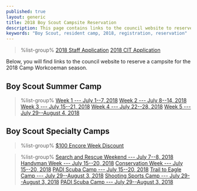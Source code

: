 ```yaml
---
published: true
layout: generic
title: 2018 Boy Scout Campsite Reservation
description: This page contains links to the council website to reserve campsites for the 2018 Camp Workcoeman season.
keywords: "Boy Scout, resident camp, 2018, registration, reservation"
---
```


> %list-group%
> <a href="https://goo.gl/forms/JOHUTPtXHSg11AK82" class="list-group-item">2018 Staff Application</a>
> <a href="https://goo.gl/forms/ojJAUZwGMrqhBqkA3" class="list-group-item">2018 CIT Application</a>

Below, you will find links to the council website to reserve a campsite for the 2018 Camp Workcoeman season.

## Boy Scout Summer Camp

> %list-group%
> <a href="https://ctrivers.org/event/2018-camp-workcoeman-week-1-registration-july-1-7-2018/7376" class="list-group-item">Week 1 --- July 1--7, 2018</a>
> <a href="https://ctrivers.org/event/2018-camp-workcoeman-week-2-registration-july-8-14-2018/7377" class="list-group-item">Week 2 --- July 8--14, 2018</a>
> <a href="https://ctrivers.org/event/2018-camp-workcoeman-week-3-registration-july-15-21-2018/7378" class="list-group-item">Week 3 --- July 15--21, 2018</a>
> <a href="https://ctrivers.org/event/2018-camp-workcoeman-week-4-registration-july-22-28-2018/7379" class="list-group-item">Week 4 --- July 22--28, 2018</a>
> <a href="https://ctrivers.org/event/2018-camp-workcoeman-week-5-registration-july-29-august-4-2018/7380" class="list-group-item">Week 5 --- July 29--August 4, 2018</a>

## Boy Scout Specialty Camps

> %list-group%
> <a href="{{ site.url }}/pdf/2018/2018-encore-week.pdf" class="list-group-item">$100 Encore Week Discount</a>

> %list-group%
> <a href="https://www.ctrivers.org/event/2018-camp-workcoeman-search-and-rescue-merit-badge-weekend/8292" class="list-group-item">Search and Rescue Weekend --- July 7--8, 2018</a>
> <a href="https://www.ctrivers.org/event/2018-camp-workcoeman-handyman-specialty-week/8293" class="list-group-item">Handyman Week --- July 15--20, 2018</a>
> <a href="https://www.ctrivers.org/event/2018-camp-workcoeman-conservation-specialty-week/8294" class="list-group-item">Conservation Week --- July 15--20, 2018</a>
> <a href="https://www.ctrivers.org/event/2018-camp-workcoeman-padi-scuba-instruction-specialty-week-session-1/8260" class="list-group-item">PADI Scuba Camp --- July 15--20, 2018</a>
> <a href="https://www.ctrivers.org/event/2018-camp-workcoeman-trail-2-eagle-specialty-week/8261" class="list-group-item">Trail to Eagle Camp --- July 29--August 3, 2018</a>
> <a href="https://www.ctrivers.org/event/2018-camp-workcoeman-shooting-sports-specialty-camp/8257" class="list-group-item">Shooting Sports Camp --- July 29--August 3, 2018</a>
> <a href="https://www.ctrivers.org/event/2018-camp-workcoeman-padi-scuba-instruction-specialty-week-session-2/8259" class="list-group-item">PADI Scuba Camp --- July 29--August 3, 2018</a>

